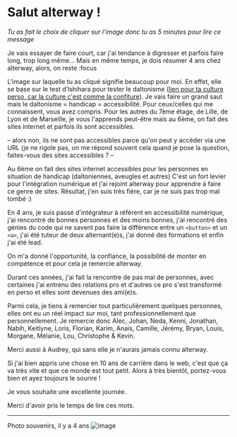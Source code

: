 # Salut alterway !

_Tu as fait le choix de cliquer sur l'image donc tu as 5 minutes pour lire ce message_

Je vais essayer de faire court, car j'ai tendance à digresser et parfois faire long, trop long même...
Mais en même temps, je dois résumer 4 ans chez alterway, alors, on reste :focus 

L'image sur laquelle tu as cliqué signifie beaucoup pour moi. 
En effet, elle se base sur le test d’Ishihara pour tester le daltonisme ([lien pour ta culture perso, car la culture c'est comme la confiture](http://daltonien.free.fr/daltonien/article.php3?id_article=6)). Je vais faire un grand saut mais le daltonisme = handicap = accessibilité. Pour ceux/celles qui me connaissent, vous avez compris. Pour les autres du 7ème étage, de Lille, de Lyon et de Marseille, je vous l'apprends peut-être mais au 6ème, on fait des sites internet et parfois ils sont accessibles. 

– alors non, ils ne sont pas accessibles parce qu'on peut y accéder via une URL (je ne rigole pas, on me répond souvent cela quand je pose la question, faites-vous des sites accessibles ? –

Au 6ème on fait des sites internet accessibles pour les personnes en situation de handicap (daltoniennes, aveugles et autres) C'est un fort levier pour l'intégration numérique et j'ai rejoint alterway pour apprendre à faire ce genre de sites. 
Résultat, j'en suis très fière, car je ne suis pas trop mal tombé :)

En 4 ans, je suis passé d'intégrateur à référent en accessibilité numérique, j'ai rencontré de bonnes personnes et des moins bonnes, j'ai rencontré des génies du code qui ne savent pas faire la différence entre un `<button>` et un `<a>`,  j'ai été tuteur de deux alternant(e)s, j'ai donné des formations et enfin j'ai été lead. 

On m'a donné l'opportunité, la confiance, la possibilité de monter en compétence et pour cela je remercie alterway. 

Durant ces années, j'ai fait la rencontre de pas mal de personnes, avec certaines j'ai entrenu des relations pro et d'autres ce pro s'est transformé en perso et elles sont devenues des ami(e)s.

Parmi cela, je tiens à remercier tout particulièrement quelques personnes, elles ont eu un réel impact sur moi, tant professionnellement que personnellement. Je remercie donc Alec, Johan, Neda, Kenni, Jonathan, Nabih, Keitlyne, Loris, Florian, Karim, Anaïs, Camille, Jérémy, Bryan, Louis, Morgane, Mélanie, Lou, Christophe & Kevin. 

Merci aussi à Audrey, qui sans elle je n'aurais jamais connu alterway.

Si j'ai bien appris une chose en 10 ans de carrière dans le web, c'est que ça va très vite et que ce monde est tout petit.
Alors à très bientôt, portez-vous bien et ayez toujours le sourire !

Je vous souhaite une excellente journée.

Merci d'avoir pris le temps de lire ces mots.

- - - 

Photo souvenirs, il y a 4 ans
![image](http://www.matteobz.fr/projet/alterway/la-team.jpg)
